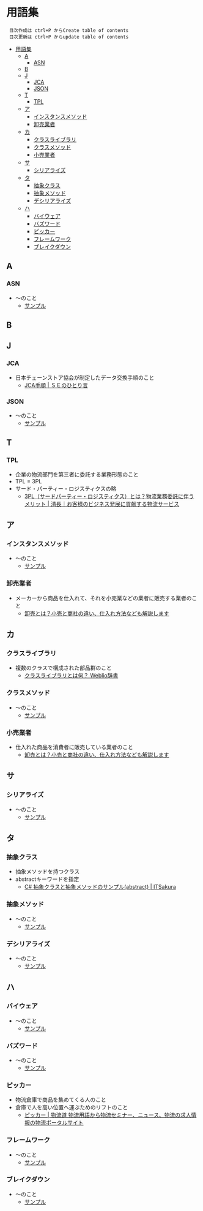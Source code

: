 # 用語集
```
 目次作成は ctrl+P からCreate table of contents
 目次更新は ctrl+P からupdate table of contents
```

- [用語集](#用語集)
  - [A](#a)
    - [ASN](#asn)
  - [B](#b)
  - [J](#j)
    - [JCA](#jca)
    - [JSON](#json)
  - [T](#t)
    - [TPL](#tpl)
  - [ア](#ア)
    - [インスタンスメソッド](#インスタンスメソッド)
    - [卸売業者](#卸売業者)
  - [カ](#カ)
    - [クラスライブラリ](#クラスライブラリ)
    - [クラスメソッド](#クラスメソッド)
    - [小売業者](#小売業者)
  - [サ](#サ)
    - [シリアライズ](#シリアライズ)
  - [タ](#タ)
    - [抽象クラス](#抽象クラス)
    - [抽象メソッド](#抽象メソッド)
    - [デシリアライズ](#デシリアライズ)
  - [ハ](#ハ)
    - [バイウェア](#バイウェア)
    - [バズワード](#バズワード)
    - [ピッカー](#ピッカー)
    - [フレームワーク](#フレームワーク)
    - [ブレイクダウン](#ブレイクダウン)

## A

### ASN

- ～のこと
  - [サンプル](https://google.co.jp)

## B

## J

### JCA

- 日本チェーンストア協会が制定したデータ交換手順のこと
  - [JCA手順 \| ＳＥのひとり言](https://icn-s.info/blogindex/jca-protocol)

### JSON

- ～のこと
  - [サンプル](https://google.co.jp)

## T

### TPL

- 企業の物流部門を第三者に委託する業務形態のこと 
- TPL = 3PL
- サード・パーティー・ロジスティクスの略
  - [3PL（サードパーティー・ロジスティクス）とは？物流業務委託に伴うメリット \| 清長｜お客様のビジネス発展に貢献する物流サービス](https://www.seicho-inc.jp/logistock/post-336)

## ア

### インスタンスメソッド

- ～のこと
  - [サンプル](https://google.co.jp)

### 卸売業者

- メーカーから商品を仕入れて、それを小売業などの業者に販売する業者のこと
  - [卸売とは？小売と商社の違い、仕入れ方法なども解説します](https://aqcg.jp/orosi/)

## カ

### クラスライブラリ

- 複数のクラスで構成された部品群のこと
  - [クラスライブラリとは何？ Weblio辞書](https://www.weblio.jp/content/%E3%82%AF%E3%83%A9%E3%82%B9%E3%83%A9%E3%82%A4%E3%83%96%E3%83%A9%E3%83%AA)

### クラスメソッド

- ～のこと
  - [サンプル](https://google.co.jp)

### 小売業者

- 仕入れた商品を消費者に販売している業者のこと
  - [卸売とは？小売と商社の違い、仕入れ方法なども解説します](https://aqcg.jp/orosi/)

## サ

### シリアライズ

- ～のこと
  - [サンプル](https://google.co.jp)

## タ

### 抽象クラス

- 抽象メソッドを持つクラス
- abstractキーワードを指定
  - [C\# 抽象クラスと抽象メソッドのサンプル\(abstract\) \| ITSakura](https://itsakura.com/csharp-abstract)

### 抽象メソッド

- ～のこと
  - [サンプル](https://google.co.jp)

### デシリアライズ

- ～のこと
  - [サンプル](https://google.co.jp)

## ハ

### バイウェア

- ～のこと
  - [サンプル](https://google.co.jp)

### バズワード

- ～のこと
  - [サンプル](https://google.co.jp)

### ピッカー

- 物流倉庫で商品を集めてくる人のこと
- 倉庫で人を高い位置へ運ぶためのリフトのこと
  - [ピッカー \| 物流道 物流用語から物流セミナー、ニュース、物流の求人情報の物流ポータルサイト](https://www.buturyu.net/blog/2020/03/20/picker/#:~:text=%E7%89%A9%E6%B5%81%E5%80%89%E5%BA%AB%E3%81%A7%E3%80%81%E5%95%86%E5%93%81%E3%82%92%E9%9B%86%E3%82%81%E3%81%A6%E3%81%8F%E3%82%8B%E4%BA%BA%E3%81%AE%E3%81%93%E3%81%A8%E3%80%82&text=%E3%83%94%E3%83%83%E3%82%AD%E3%83%B3%E3%82%B0%E3%81%9F%E3%82%81%E3%81%AB%E5%80%89%E5%BA%AB%E3%81%AE,%E3%81%99%E3%82%8B%E3%81%93%E3%81%A8%E3%81%8C%E3%81%A7%E3%81%8D%E3%81%BE%E3%81%99%E3%80%82)

### フレームワーク

- ～のこと
  - [サンプル](https://google.co.jp)

### ブレイクダウン

- ～のこと
  - [サンプル](https://google.co.jp)
